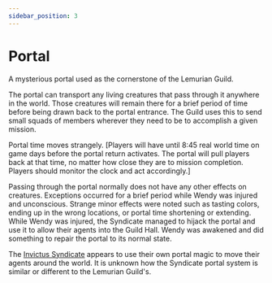 ```yaml
---
sidebar_position: 3
---
```


# Portal

A mysterious portal used as the cornerstone of the Lemurian Guild.

The portal can transport any living creatures that pass through it anywhere in the world. Those creatures will remain there for a brief period of time before being drawn back to the portal entrance. The Guild uses this to send small squads of members wherever they need to be to accomplish a given mission.

Portal time moves strangely. [Players will have until 8:45 real world time on game days before the portal return activates. The portal will pull players back at that time, no matter how close they are to mission completion. Players should monitor the clock and act accordingly.]

Passing through the portal normally does not have any other effects on creatures. Exceptions occurred for a brief period while Wendy was injured and unconscious. Strange minor effects were noted such as tasting colors, ending up in the wrong locations, or portal time shortening or extending. While Wendy was injured, the Syndicate managed to hijack the portal and use it to allow their agents into the Guild Hall. Wendy was awakened and did something to repair the portal to its normal state.

The [Invictus Syndicate](./syndicate) appears to use their own portal magic to move their agents around the world. It is unknown how the Syndicate portal system is similar or different to the Lemurian Guild's.
